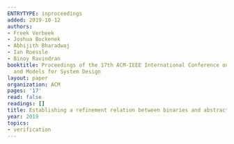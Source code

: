 ```yaml
---
ENTRYTYPE: inproceedings
added: 2019-10-12
authors:
- Freek Verbeek
- Joshua Bockenek
- Abhijith Bharadwaj
- Ian Roessle
- Binoy Ravindran
booktitle: Proceedings of the 17th ACM-IEEE International Conference on Formal Methods
  and Models for System Design
layout: paper
organization: ACM
pages: '17'
read: false
readings: []
title: Establishing a refinement relation between binaries and abstract code
year: 2019
topics:
- verification
---
```


